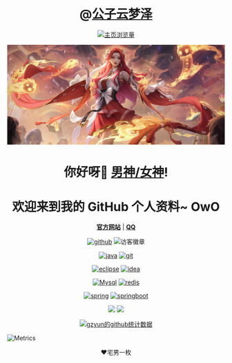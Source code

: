<h1 align="center">@<a href="https://github.com/gongziyunmengze" target="_blank">公子云梦泽</a></h1> 



<p align="center">
  <a href="https://github.com/gzyun"><img src="https://count.getloli.com/get/@gzyun.github.readme" alt="主页浏览量" target="_blank"/></a>
</p>





<p align="center">
  <a href="https://github.com/gzyun"><img src="Img/唤灵魅影背景.jpg" alt="gzyun"></a>
</p>





<h1 align="center">你好呀👋 <a href="https://github.com/gzyun">男神/女神</a>!</h1>
<h1 align="center">欢迎来到我的 GitHub 个人资料~ OwO</h1>



<p align="center">
  <strong><a href="https://github.com/gzyun">官方网站</a></strong> |
  <strong target="_blank"><a href="http://wpa.qq.com/msgrd?v=3&uin=2873439469&site=qq&menu=yes">QQ</a></strong> 
</p>



<p align="center">
  <a href="https://github.com/gzyun"><img src="https://img.shields.io/badge/GitHub-%23FF00CC" alt="github" target="_blank"/></a>
  <img src="https://visitor-badge.laobi.icu/badge?page_id=gzyun.readme" alt="访客徽章" target="_blank"/>
</p>



<p align="center">
    <a href="https://github.com/gzyun"><img src="https://img.shields.io/badge/-Java-%23F7DF1C?style=for-the-badge&logo=java&logoColor=ff00ff&labelColor=%23F7DF1C&color=%23FF00CC" alt="java"></a>
     <a href="https://github.com/gzyun"><img src="https://img.shields.io/badge/-Git-%23F7DF1C?style=for-the-badge&logo=git&logoColor=ff00ff&labelColor=%23F7DF1C&color=%23FF00CC" alt="git"></a>
</p>
<p align="center">
    <a href="https://github.com/gzyun"><img src="https://img.shields.io/badge/-Eclipse-%23F7DF1C?style=for-the-badge&logo=eclipse&logoColor=ff00ff&labelColor=%23F7DF1C&color=%23FF00CC" alt="eclipse"></a>
<a href="https://github.com/gzyun"><img src="https://img.shields.io/badge/-Idea-%23F7DF1C?style=for-the-badge&logo=IntelliJ-IDEA&logoColor=ff00ff&labelColor=%23F7DF1C&color=%23FF00CC"alt="idea"></a>
</p>
<p align="center">
    <a href="https://github.com/gzyun"><img src="https://img.shields.io/badge/-Mysql-%23F7DF1C?style=for-the-badge&logo=mysql&logoColor=ff00ff&labelColor=%23F7DF1C&color=%23FF00CC" alt="Mysql"></a>
<a href="https://github.com/gzyun"><img src="https://img.shields.io/badge/-Redis-%23F7DF1C?style=for-the-badge&logo=redis&logoColor=ff00ff&labelColor=%23F7DF1C&color=%23FF00CC" alt="redis"></a>
</p>
<p align="center">
    <a href="https://github.com/gzyun"><img src="https://img.shields.io/badge/-Spring-%23F7DF1C?style=for-the-badge&logo=spring&logoColor=ff00ff&labelColor=%23F7DF1C&color=%23FF00CC" alt="spring"></a>
    <a href="https://github.com/gzyun"><img src="https://img.shields.io/badge/-SpringBoot-%23F7DF1C?style=for-the-badge&logo=SpringBoot&logoColor=ff00ff&labelColor=%23F7DF1C&color=%23FF00CC" alt="springboot"></a>
</p>



<p align="center">
<a target="_blank" url="https://www.bilibili.com/"><img src="https://img.shields.io/badge/Bilibili-宅男快乐网-00A1D6?style=for-the-badge&logo=Bilibili&labelColor=ffffff"/></a>
<a target="_blank" url="https://github.com/"><img src="https://img.shields.io/badge/GitHub-程序员交友平台-181717?style=for-the-badge&logo=GitHub&logoColor=181717&labelColor=ffffff"/></a>
</p>



<p align="center">
  <a href="https://github.com/gzyun"><img src="https://github-readme-stats.vercel.app/api?username=gzyun&show_icons=true&theme=synthwave" alt="gzyun的github统计数据"></a>
</p>






![Metrics](https://metrics.lecoq.io/gzyun?template=classic&languages=1&introduction=1&achievements=1&followup=1&languages.limit=8&languages.sections=most-used&languages.colors=github&languages.threshold=0%25&languages.indepth=false&languages.categories=markup%2C%20programming&languages.recent.categories=markup%2C%20programming&languages.recent.load=300&languages.recent.days=14&introduction.title=true&followup.sections=repositories&achievements.threshold=C&achievements.secrets=true&achievements.display=compact&achievements.limit=0&config.timezone=Asia%2FShanghai&config.display=large)



<p align="center">❤宅男一枚 </p>











<!--

**gzyun/gzyun**是一个✨ _特别的✨ 因为它是自述库。md`（此文件）出现在您的GitHub配置文件中。

以下是一些让你开始的想法：

- 🔭 我现在正在做。。。

- 🌱 我现在正在学习。。。

- 👯 我希望能在…上合作。。。

- 🤔 我在找人帮忙。。。

- 💬 问我关于。。。

- 📫 如何联系我：。。。

- 😄 代词：。。。

- ⚡ 有趣的事实：。。。

-->
